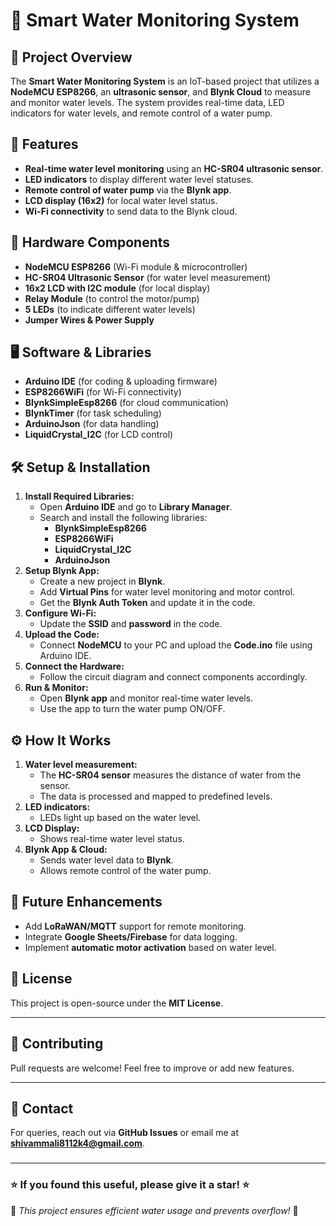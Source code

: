 # 🌊 Smart Water Monitoring System

## 📌 Project Overview
The **Smart Water Monitoring System** is an IoT-based project that utilizes a **NodeMCU ESP8266**, an **ultrasonic sensor**, and **Blynk Cloud** to measure and monitor water levels. The system provides real-time data, LED indicators for water levels, and remote control of a water pump.

## 🚀 Features
- **Real-time water level monitoring** using an **HC-SR04 ultrasonic sensor**.
- **LED indicators** to display different water level statuses.
- **Remote control of water pump** via the **Blynk app**.
- **LCD display (16x2)** for local water level status.
- **Wi-Fi connectivity** to send data to the Blynk cloud.

## 📡 Hardware Components
- **NodeMCU ESP8266** (Wi-Fi module & microcontroller)
- **HC-SR04 Ultrasonic Sensor** (for water level measurement)
- **16x2 LCD with I2C module** (for local display)
- **Relay Module** (to control the motor/pump)
- **5 LEDs** (to indicate different water levels)
- **Jumper Wires & Power Supply**

## 🖥️ Software & Libraries
- **Arduino IDE** (for coding & uploading firmware)
- **ESP8266WiFi** (for Wi-Fi connectivity)
- **BlynkSimpleEsp8266** (for cloud communication)
- **BlynkTimer** (for task scheduling)
- **ArduinoJson** (for data handling)
- **LiquidCrystal_I2C** (for LCD control)

## 🛠️ Setup & Installation
1. **Install Required Libraries:**
   - Open **Arduino IDE** and go to **Library Manager**.
   - Search and install the following libraries:
     - **BlynkSimpleEsp8266**
     - **ESP8266WiFi**
     - **LiquidCrystal_I2C**
     - **ArduinoJson**
2. **Setup Blynk App:**
   - Create a new project in **Blynk**.
   - Add **Virtual Pins** for water level monitoring and motor control.
   - Get the **Blynk Auth Token** and update it in the code.
3. **Configure Wi-Fi:**
   - Update the **SSID** and **password** in the code.
4. **Upload the Code:**
   - Connect **NodeMCU** to your PC and upload the **Code.ino** file using Arduino IDE.
5. **Connect the Hardware:**
   - Follow the circuit diagram and connect components accordingly.
6. **Run & Monitor:**
   - Open **Blynk app** and monitor real-time water levels.
   - Use the app to turn the water pump ON/OFF.

## ⚙️ How It Works
1. **Water level measurement:**
   - The **HC-SR04 sensor** measures the distance of water from the sensor.
   - The data is processed and mapped to predefined levels.
2. **LED indicators:**
   - LEDs light up based on the water level.
3. **LCD Display:**
   - Shows real-time water level status.
4. **Blynk App & Cloud:**
   - Sends water level data to **Blynk**.
   - Allows remote control of the water pump.

## 🔄 Future Enhancements
- Add **LoRaWAN/MQTT** support for remote monitoring.
- Integrate **Google Sheets/Firebase** for data logging.
- Implement **automatic motor activation** based on water level.

## 📜 License

This project is open-source under the **MIT License**.

---

## 🤝 Contributing

Pull requests are welcome! Feel free to improve or add new features.

---

## 📩 Contact

For queries, reach out via **GitHub Issues** or email me at **[shivammali8112k4@gmail.com](mailto\:shivammali4248@gmail.com)**.

###



---

### ⭐ If you found this useful, please give it a star! ⭐


📌 *This project ensures efficient water usage and prevents overflow!* 🚀
